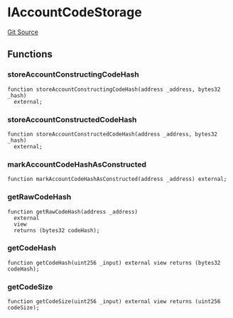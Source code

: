 # IAccountCodeStorage
[Git Source](https://github.com/matter-labs/zksync-contracts/blob/c6e73735b89a4b474234f6471e326125c9069f15/contracts/system-contracts/interfaces/IAccountCodeStorage.sol)


## Functions
### storeAccountConstructingCodeHash


```solidity
function storeAccountConstructingCodeHash(address _address, bytes32 _hash)
  external;
```

### storeAccountConstructedCodeHash


```solidity
function storeAccountConstructedCodeHash(address _address, bytes32 _hash)
  external;
```

### markAccountCodeHashAsConstructed


```solidity
function markAccountCodeHashAsConstructed(address _address) external;
```

### getRawCodeHash


```solidity
function getRawCodeHash(address _address)
  external
  view
  returns (bytes32 codeHash);
```

### getCodeHash


```solidity
function getCodeHash(uint256 _input) external view returns (bytes32 codeHash);
```

### getCodeSize


```solidity
function getCodeSize(uint256 _input) external view returns (uint256 codeSize);
```

